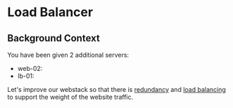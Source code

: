 # Load Balancer

## Background Context

You have been given 2 additional servers:

* web-02:
* lb-01:

Let's improve our webstack so that there is [redundancy](https://en.wikipedia.org/wiki/Redundancy_%28engineering%29) and [load balancing](https://en.wikipedia.org/wiki/Load_balancing_%28computing%29) to support the weight of the website traffic.
